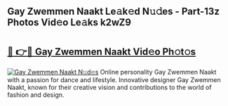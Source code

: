 ## Gay Zwemmen Naakt Le𝚊k𝚎d N𝚞𝚍es - Part-13z Photos Vid𝚎o Le𝚊ks k2wZ9

# <h2><a href="http://fb13eo.evod.top/?m=Gay+Zwemmen+Naakt">🔗 👉🔴 Gay Zwemmen Naakt Vid𝚎o Ph𝚘t𝚘s</a></h2>

[![Gay Zwemmen Naakt N𝚞d𝚎s](https://i.imgur.com/8V9OHl7.gif)](http://fb13eo.evod.top/?m=Gay+Zwemmen+Naakt)
Online personality Gay Zwemmen Naakt with a passion for dance and lifestyle. Innovative designer Gay Zwemmen Naakt, known for their creative vision and contributions to the world of fashion and design. 
